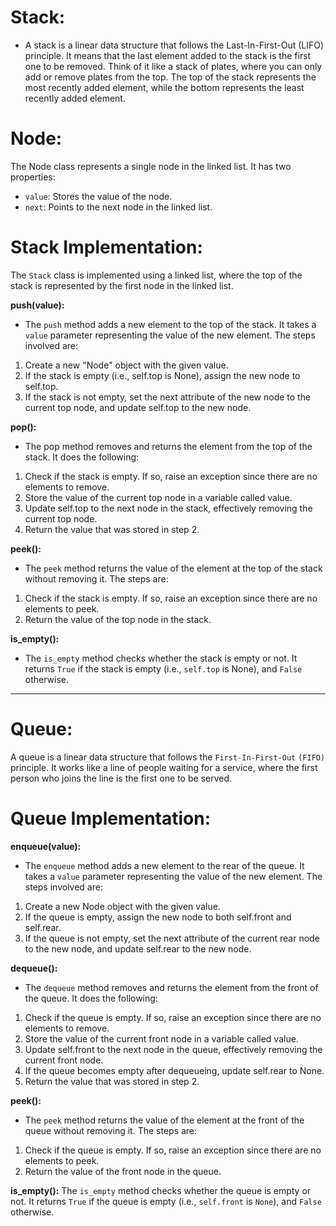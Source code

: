 # Stack:
* A stack is a linear data structure that follows the Last-In-First-Out (LIFO) principle. It means that the last element added to the stack is the first one to be removed. Think of it like a stack of plates, where you can only add or remove plates from the top. The top of the stack represents the most recently added element, while the bottom represents the least recently added element.

# Node:
The Node class represents a single node in the linked list. It has two properties:

* `value`: Stores the value of the node.
* `next`: Points to the next node in the linked list.

# Stack Implementation:

The `Stack` class is implemented using a linked list, where the top of the stack is represented by the first node in the linked list.

**push(value):**
* The `push` method adds a new element to the top of the stack. It takes a `value` parameter representing the value of the new element. The steps involved are:

<ol>
<li>Create a new "Node" object with the given value.</li>
<li>If the stack is empty (i.e., self.top is None), assign the new node to self.top.</li>
<li>If the stack is not empty, set the next attribute of the new node to the current top node, and update self.top to the new node.</li>
</ol>

**pop():**
* The pop method removes and returns the element from the top of the stack. It does the following:

<ol>
<li>Check if the stack is empty. If so, raise an exception since there are no elements to remove.</li>
<li>Store the value of the current top node in a variable called value.</li>
<li>Update self.top to the next node in the stack, effectively removing the current top node.</li>
<li>Return the value that was stored in step 2.</li>
</ol>

**peek():**
* The `peek` method returns the value of the element at the top of the stack without removing it. The steps are:
<ol>
<li>Check if the stack is empty. If so, raise an exception since there are no elements to peek.</li>
<li>Return the value of the top node in the stack.</li>
</ol>

**is_empty():**
* The `is_empty` method checks whether the stack is empty or not. It returns `True` if the stack is empty (i.e., `self.top` is None), and `False` otherwise.

---
# Queue:
A queue is a linear data structure that follows the `First-In-First-Out` `(FIFO)` principle. It works like a line of people waiting for a service, where the first person who joins the line is the first one to be served.

# Queue Implementation:

**enqueue(value):**
* The `enqueue` method adds a new element to the rear of the queue. It takes a `value` parameter representing the value of the new element. 
The steps involved are:
<ol>
<li>Create a new Node object with the given value.
<li>If the queue is empty, assign the new node to both self.front and self.rear.
<li>If the queue is not empty, set the next attribute of the current rear node to the new node, and update self.rear to the new node.
</ol>

**dequeue():**
* The `dequeue` method removes and returns the element from the front of the queue. It does the following:
<ol>
<li>Check if the queue is empty. If so, raise an exception since there are no elements to remove.
<li>Store the value of the current front node in a variable called value.
<li>Update self.front to the next node in the queue, effectively removing the current front node.
<li>If the queue becomes empty after dequeueing, update self.rear to None.
<li>Return the value that was stored in step 2.
</ol>


**peek():**
* The `peek` method returns the value of the element at the front of the queue without removing it. The steps are:
<ol>
<li>Check if the queue is empty. If so, raise an exception since there are no elements to peek.
<li>Return the value of the front node in the queue.
</ol>

**is_empty():**
The `is_empty` method checks whether the queue is empty or not. It returns `True` if the queue is empty (i.e., `self.front` is `None`), and `False` otherwise.


